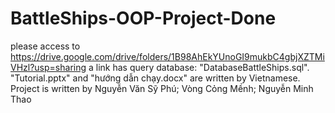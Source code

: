 # BattleShips-OOP-Project-Done
please access to https://drive.google.com/drive/folders/1B98AhEkYUnoGI9mukbC4gbjXZTMiVHzl?usp=sharing
a link has query database: "DatabaseBattleShips.sql".
"Tutorial.pptx" and "hướng dẫn chạy.docx" are written by Vietnamese.
Project is written by 
Nguyễn Văn Sỹ Phú; 
Vòng Cỏng Mềnh; 
Nguyễn Minh Thao
